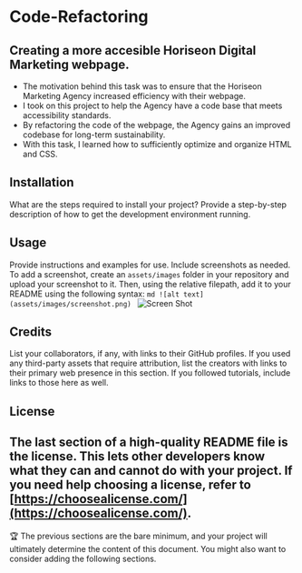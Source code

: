 # Code-Refactoring
  
## Creating a more accesible Horiseon Digital Marketing webpage. 
  
- The motivation behind this task was to ensure that the Horiseon Marketing Agency increased efficiency with their webpage. 
- I took on this project to help the Agency have a code base that meets accessibility standards. 
- By refactoring the code of the webpage, the Agency gains an improved codebase for long-term sustainability.
- With this task, I learned how to sufficiently optimize and organize HTML and CSS.
  
## Installation

What are the steps required to install your project? Provide a step-by-step description of how to get the development environment running.

## Usage

Provide instructions and examples for use. Include screenshots as needed.
To add a screenshot, create an `assets/images` folder in your repository and upload your screenshot to it. Then, using the relative filepath, add it to your README using the following syntax:
    ```md
    ![alt text](assets/images/screenshot.png)
    ```
![Screen Shot](assets/images/screenshot.png)

## Credits

List your collaborators, if any, with links to their GitHub profiles.
If you used any third-party assets that require attribution, list the creators with links to their primary web presence in this section.
If you followed tutorials, include links to those here as well.

## License

The last section of a high-quality README file is the license. This lets other developers know what they can and cannot do with your project. If you need help choosing a license, refer to [https://choosealicense.com/](https://choosealicense.com/).
---

🏆 The previous sections are the bare minimum, and your project will ultimately determine the content of this document. You might also want to consider adding the following sections.

